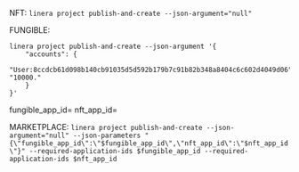 NFT: `linera project publish-and-create --json-argument="null"`

FUNGIBLE: 
```
linera project publish-and-create --json-argument '{ 
    "accounts": {
        "User:8ccdcb61d098b140cb91035d5d592b179b7c91b82b348a8404c6c602d4049d06": "10000."
    } 
}'
```

fungible_app_id=
nft_app_id=

MARKETPLACE: `linera project publish-and-create --json-argument="null" --json-parameters "{\"fungible_app_id\":\"$fungible_app_id\",\"nft_app_id\":\"$nft_app_id\"}" --required-application-ids $fungible_app_id --required-application-ids $nft_app_id`
